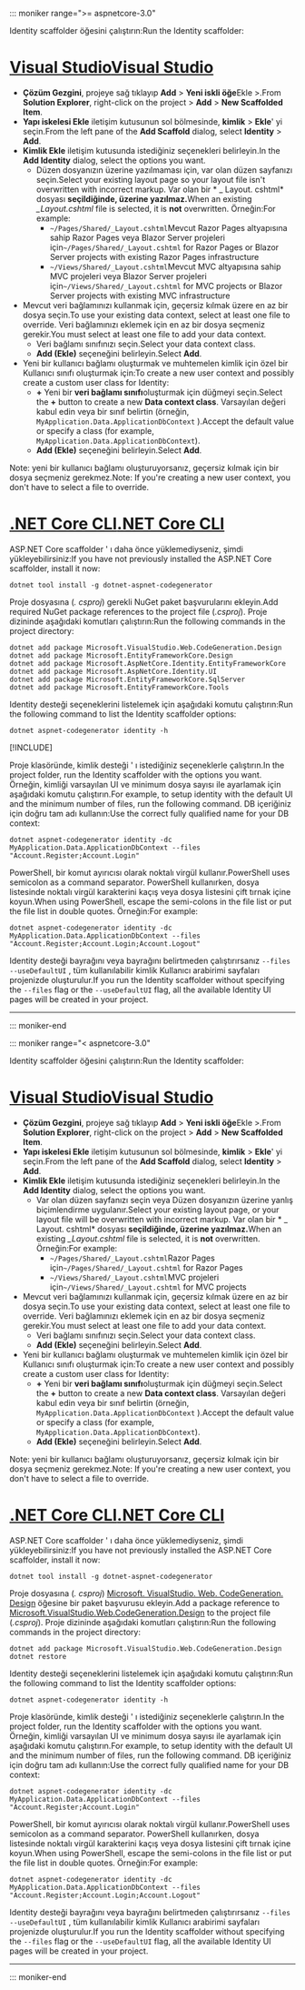 ::: moniker range=">= aspnetcore-3.0"

<span data-ttu-id="5006d-101">Identity scaffolder öğesini çalıştırın:</span><span class="sxs-lookup"><span data-stu-id="5006d-101">Run the Identity scaffolder:</span></span>

# <a name="visual-studio"></a>[<span data-ttu-id="5006d-102">Visual Studio</span><span class="sxs-lookup"><span data-stu-id="5006d-102">Visual Studio</span></span>](#tab/visual-studio)

* <span data-ttu-id="5006d-103">**Çözüm Gezgini**, projeye sağ tıklayıp **Add** > **Yeni iskli öğe**Ekle >.</span><span class="sxs-lookup"><span data-stu-id="5006d-103">From **Solution Explorer**, right-click on the project > **Add** > **New Scaffolded Item**.</span></span>
* <span data-ttu-id="5006d-104">**Yapı iskelesi Ekle** iletişim kutusunun sol bölmesinde, **kimlik** > **Ekle**' yi seçin.</span><span class="sxs-lookup"><span data-stu-id="5006d-104">From the left pane of the **Add Scaffold** dialog, select **Identity** > **Add**.</span></span>
* <span data-ttu-id="5006d-105">**Kimlik Ekle** iletişim kutusunda istediğiniz seçenekleri belirleyin.</span><span class="sxs-lookup"><span data-stu-id="5006d-105">In the **Add Identity** dialog, select the options you want.</span></span>
  * <span data-ttu-id="5006d-106">Düzen dosyanızın üzerine yazılmaması için, var olan düzen sayfanızı seçin.</span><span class="sxs-lookup"><span data-stu-id="5006d-106">Select your existing layout page so your layout file isn't overwritten with incorrect markup.</span></span> <span data-ttu-id="5006d-107">Var olan bir \* \_ Layout. cshtml\* dosyası **seçildiğinde, üzerine yazılmaz.**</span><span class="sxs-lookup"><span data-stu-id="5006d-107">When an existing *\_Layout.cshtml* file is selected, it is **not** overwritten.</span></span> <span data-ttu-id="5006d-108">Örneğin:</span><span class="sxs-lookup"><span data-stu-id="5006d-108">For example:</span></span>
    * <span data-ttu-id="5006d-109">`~/Pages/Shared/_Layout.cshtml`Mevcut Razor Pages altyapısına sahip Razor Pages veya Blazor Server projeleri için</span><span class="sxs-lookup"><span data-stu-id="5006d-109">`~/Pages/Shared/_Layout.cshtml` for Razor Pages or Blazor Server projects with existing Razor Pages infrastructure</span></span>
    * <span data-ttu-id="5006d-110">`~/Views/Shared/_Layout.cshtml`Mevcut MVC altyapısına sahip MVC projeleri veya Blazor Server projeleri için</span><span class="sxs-lookup"><span data-stu-id="5006d-110">`~/Views/Shared/_Layout.cshtml` for MVC projects or Blazor Server projects with existing MVC infrastructure</span></span>
* <span data-ttu-id="5006d-111">Mevcut veri bağlamınızı kullanmak için, geçersiz kılmak üzere en az bir dosya seçin.</span><span class="sxs-lookup"><span data-stu-id="5006d-111">To use your existing data context, select at least one file to override.</span></span> <span data-ttu-id="5006d-112">Veri bağlamınızı eklemek için en az bir dosya seçmeniz gerekir.</span><span class="sxs-lookup"><span data-stu-id="5006d-112">You must select at least one file to add your data context.</span></span>
  * <span data-ttu-id="5006d-113">Veri bağlamı sınıfınızı seçin.</span><span class="sxs-lookup"><span data-stu-id="5006d-113">Select your data context class.</span></span>
  * <span data-ttu-id="5006d-114">**Add (Ekle)** seçeneğini belirleyin.</span><span class="sxs-lookup"><span data-stu-id="5006d-114">Select **Add**.</span></span>
* <span data-ttu-id="5006d-115">Yeni bir kullanıcı bağlamı oluşturmak ve muhtemelen kimlik için özel bir Kullanıcı sınıfı oluşturmak için:</span><span class="sxs-lookup"><span data-stu-id="5006d-115">To create a new user context and possibly create a custom user class for Identity:</span></span>
  * <span data-ttu-id="5006d-116">**+** Yeni bir **veri bağlamı sınıfı**oluşturmak için düğmeyi seçin.</span><span class="sxs-lookup"><span data-stu-id="5006d-116">Select the **+** button to create a new **Data context class**.</span></span> <span data-ttu-id="5006d-117">Varsayılan değeri kabul edin veya bir sınıf belirtin (örneğin, `MyApplication.Data.ApplicationDbContext` ).</span><span class="sxs-lookup"><span data-stu-id="5006d-117">Accept the default value or specify a class (for example, `MyApplication.Data.ApplicationDbContext`).</span></span>
  * <span data-ttu-id="5006d-118">**Add (Ekle)** seçeneğini belirleyin.</span><span class="sxs-lookup"><span data-stu-id="5006d-118">Select **Add**.</span></span>

<span data-ttu-id="5006d-119">Note: yeni bir kullanıcı bağlamı oluşturuyorsanız, geçersiz kılmak için bir dosya seçmeniz gerekmez.</span><span class="sxs-lookup"><span data-stu-id="5006d-119">Note: If you're creating a new user context, you don't have to select a file to override.</span></span>

# <a name="net-core-cli"></a>[<span data-ttu-id="5006d-120">.NET Core CLI</span><span class="sxs-lookup"><span data-stu-id="5006d-120">.NET Core CLI</span></span>](#tab/netcore-cli)

<span data-ttu-id="5006d-121">ASP.NET Core scaffolder ' ı daha önce yüklemediyseniz, şimdi yükleyebilirsiniz:</span><span class="sxs-lookup"><span data-stu-id="5006d-121">If you have not previously installed the ASP.NET Core scaffolder, install it now:</span></span>

```dotnetcli
dotnet tool install -g dotnet-aspnet-codegenerator
```

<span data-ttu-id="5006d-122">Proje dosyasına (*. csproj*) gerekli NuGet paket başvurularını ekleyin.</span><span class="sxs-lookup"><span data-stu-id="5006d-122">Add required NuGet package references to the project file (*.csproj*).</span></span> <span data-ttu-id="5006d-123">Proje dizininde aşağıdaki komutları çalıştırın:</span><span class="sxs-lookup"><span data-stu-id="5006d-123">Run the following commands in the project directory:</span></span>

```dotnetcli
dotnet add package Microsoft.VisualStudio.Web.CodeGeneration.Design
dotnet add package Microsoft.EntityFrameworkCore.Design
dotnet add package Microsoft.AspNetCore.Identity.EntityFrameworkCore
dotnet add package Microsoft.AspNetCore.Identity.UI
dotnet add package Microsoft.EntityFrameworkCore.SqlServer
dotnet add package Microsoft.EntityFrameworkCore.Tools
```

<span data-ttu-id="5006d-124">Identity desteği seçeneklerini listelemek için aşağıdaki komutu çalıştırın:</span><span class="sxs-lookup"><span data-stu-id="5006d-124">Run the following command to list the Identity scaffolder options:</span></span>

```dotnetcli
dotnet aspnet-codegenerator identity -h
```

[!INCLUDE[](~/includes/scaffoldTFM.md)]

<span data-ttu-id="5006d-125">Proje klasöründe, kimlik desteği ' ı istediğiniz seçeneklerle çalıştırın.</span><span class="sxs-lookup"><span data-stu-id="5006d-125">In the project folder, run the Identity scaffolder with the options you want.</span></span> <span data-ttu-id="5006d-126">Örneğin, kimliği varsayılan UI ve minimum dosya sayısı ile ayarlamak için aşağıdaki komutu çalıştırın.</span><span class="sxs-lookup"><span data-stu-id="5006d-126">For example, to setup identity with the default UI and the minimum number of files, run the following command.</span></span> <span data-ttu-id="5006d-127">DB içeriğiniz için doğru tam adı kullanın:</span><span class="sxs-lookup"><span data-stu-id="5006d-127">Use the correct fully qualified name for your DB context:</span></span>

```dotnetcli
dotnet aspnet-codegenerator identity -dc MyApplication.Data.ApplicationDbContext --files "Account.Register;Account.Login"
```

<span data-ttu-id="5006d-128">PowerShell, bir komut ayırıcısı olarak noktalı virgül kullanır.</span><span class="sxs-lookup"><span data-stu-id="5006d-128">PowerShell uses semicolon as a command separator.</span></span> <span data-ttu-id="5006d-129">PowerShell kullanırken, dosya listesinde noktalı virgül karakterini kaçış veya dosya listesini çift tırnak içine koyun.</span><span class="sxs-lookup"><span data-stu-id="5006d-129">When using PowerShell, escape the semi-colons in the file list or put the file list in double quotes.</span></span> <span data-ttu-id="5006d-130">Örneğin:</span><span class="sxs-lookup"><span data-stu-id="5006d-130">For example:</span></span>

```dotnetcli
dotnet aspnet-codegenerator identity -dc MyApplication.Data.ApplicationDbContext --files "Account.Register;Account.Login;Account.Logout"
```

<span data-ttu-id="5006d-131">Identity desteği bayrağını veya bayrağını belirtmeden çalıştırırsanız `--files` `--useDefaultUI` , tüm kullanılabilir kimlik Kullanıcı arabirimi sayfaları projenizde oluşturulur.</span><span class="sxs-lookup"><span data-stu-id="5006d-131">If you run the Identity scaffolder without specifying the `--files` flag or the `--useDefaultUI` flag, all the available Identity UI pages will be created in your project.</span></span>

---

::: moniker-end

::: moniker range="< aspnetcore-3.0"

<span data-ttu-id="5006d-132">Identity scaffolder öğesini çalıştırın:</span><span class="sxs-lookup"><span data-stu-id="5006d-132">Run the Identity scaffolder:</span></span>

# <a name="visual-studio"></a>[<span data-ttu-id="5006d-133">Visual Studio</span><span class="sxs-lookup"><span data-stu-id="5006d-133">Visual Studio</span></span>](#tab/visual-studio)

* <span data-ttu-id="5006d-134">**Çözüm Gezgini**, projeye sağ tıklayıp **Add** > **Yeni iskli öğe**Ekle >.</span><span class="sxs-lookup"><span data-stu-id="5006d-134">From **Solution Explorer**, right-click on the project > **Add** > **New Scaffolded Item**.</span></span>
* <span data-ttu-id="5006d-135">**Yapı iskelesi Ekle** iletişim kutusunun sol bölmesinde, **kimlik** > **Ekle**' yi seçin.</span><span class="sxs-lookup"><span data-stu-id="5006d-135">From the left pane of the **Add Scaffold** dialog, select **Identity** > **Add**.</span></span>
* <span data-ttu-id="5006d-136">**Kimlik Ekle** iletişim kutusunda istediğiniz seçenekleri belirleyin.</span><span class="sxs-lookup"><span data-stu-id="5006d-136">In the **Add Identity** dialog, select the options you want.</span></span>
  * <span data-ttu-id="5006d-137">Var olan düzen sayfanızı seçin veya Düzen dosyanızın üzerine yanlış biçimlendirme uygulanır.</span><span class="sxs-lookup"><span data-stu-id="5006d-137">Select your existing layout page, or your layout file will be overwritten with incorrect markup.</span></span> <span data-ttu-id="5006d-138">Var olan bir \* \_ Layout. cshtml\* dosyası **seçildiğinde, üzerine yazılmaz.**</span><span class="sxs-lookup"><span data-stu-id="5006d-138">When an existing *\_Layout.cshtml* file is selected, it is **not** overwritten.</span></span> <span data-ttu-id="5006d-139">Örneğin:</span><span class="sxs-lookup"><span data-stu-id="5006d-139">For example:</span></span>
    * <span data-ttu-id="5006d-140">`~/Pages/Shared/_Layout.cshtml`Razor Pages için</span><span class="sxs-lookup"><span data-stu-id="5006d-140">`~/Pages/Shared/_Layout.cshtml` for Razor Pages</span></span>
    * <span data-ttu-id="5006d-141">`~/Views/Shared/_Layout.cshtml`MVC projeleri için</span><span class="sxs-lookup"><span data-stu-id="5006d-141">`~/Views/Shared/_Layout.cshtml` for MVC projects</span></span>
* <span data-ttu-id="5006d-142">Mevcut veri bağlamınızı kullanmak için, geçersiz kılmak üzere en az bir dosya seçin.</span><span class="sxs-lookup"><span data-stu-id="5006d-142">To use your existing data context, select at least one file to override.</span></span> <span data-ttu-id="5006d-143">Veri bağlamınızı eklemek için en az bir dosya seçmeniz gerekir.</span><span class="sxs-lookup"><span data-stu-id="5006d-143">You must select at least one file to add your data context.</span></span>
  * <span data-ttu-id="5006d-144">Veri bağlamı sınıfınızı seçin.</span><span class="sxs-lookup"><span data-stu-id="5006d-144">Select your data context class.</span></span>
  * <span data-ttu-id="5006d-145">**Add (Ekle)** seçeneğini belirleyin.</span><span class="sxs-lookup"><span data-stu-id="5006d-145">Select **Add**.</span></span>
* <span data-ttu-id="5006d-146">Yeni bir kullanıcı bağlamı oluşturmak ve muhtemelen kimlik için özel bir Kullanıcı sınıfı oluşturmak için:</span><span class="sxs-lookup"><span data-stu-id="5006d-146">To create a new user context and possibly create a custom user class for Identity:</span></span>
  * <span data-ttu-id="5006d-147">**+** Yeni bir **veri bağlamı sınıfı**oluşturmak için düğmeyi seçin.</span><span class="sxs-lookup"><span data-stu-id="5006d-147">Select the **+** button to create a new **Data context class**.</span></span> <span data-ttu-id="5006d-148">Varsayılan değeri kabul edin veya bir sınıf belirtin (örneğin, `MyApplication.Data.ApplicationDbContext` ).</span><span class="sxs-lookup"><span data-stu-id="5006d-148">Accept the default value or specify a class (for example, `MyApplication.Data.ApplicationDbContext`).</span></span>
  * <span data-ttu-id="5006d-149">**Add (Ekle)** seçeneğini belirleyin.</span><span class="sxs-lookup"><span data-stu-id="5006d-149">Select **Add**.</span></span>

<span data-ttu-id="5006d-150">Note: yeni bir kullanıcı bağlamı oluşturuyorsanız, geçersiz kılmak için bir dosya seçmeniz gerekmez.</span><span class="sxs-lookup"><span data-stu-id="5006d-150">Note: If you're creating a new user context, you don't have to select a file to override.</span></span>

# <a name="net-core-cli"></a>[<span data-ttu-id="5006d-151">.NET Core CLI</span><span class="sxs-lookup"><span data-stu-id="5006d-151">.NET Core CLI</span></span>](#tab/netcore-cli)

<span data-ttu-id="5006d-152">ASP.NET Core scaffolder ' ı daha önce yüklemediyseniz, şimdi yükleyebilirsiniz:</span><span class="sxs-lookup"><span data-stu-id="5006d-152">If you have not previously installed the ASP.NET Core scaffolder, install it now:</span></span>

```dotnetcli
dotnet tool install -g dotnet-aspnet-codegenerator
```

<span data-ttu-id="5006d-153">Proje dosyasına (*. csproj*) [Microsoft. VisualStudio. Web. CodeGeneration. Design](https://www.nuget.org/packages/Microsoft.VisualStudio.Web.CodeGeneration.Design/) öğesine bir paket başvurusu ekleyin.</span><span class="sxs-lookup"><span data-stu-id="5006d-153">Add a package reference to [Microsoft.VisualStudio.Web.CodeGeneration.Design](https://www.nuget.org/packages/Microsoft.VisualStudio.Web.CodeGeneration.Design/) to the project file (*.csproj*).</span></span> <span data-ttu-id="5006d-154">Proje dizininde aşağıdaki komutları çalıştırın:</span><span class="sxs-lookup"><span data-stu-id="5006d-154">Run the following commands in the project directory:</span></span>

```dotnetcli
dotnet add package Microsoft.VisualStudio.Web.CodeGeneration.Design
dotnet restore
```

<span data-ttu-id="5006d-155">Identity desteği seçeneklerini listelemek için aşağıdaki komutu çalıştırın:</span><span class="sxs-lookup"><span data-stu-id="5006d-155">Run the following command to list the Identity scaffolder options:</span></span>

```dotnetcli
dotnet aspnet-codegenerator identity -h
```

<span data-ttu-id="5006d-156">Proje klasöründe, kimlik desteği ' ı istediğiniz seçeneklerle çalıştırın.</span><span class="sxs-lookup"><span data-stu-id="5006d-156">In the project folder, run the Identity scaffolder with the options you want.</span></span> <span data-ttu-id="5006d-157">Örneğin, kimliği varsayılan UI ve minimum dosya sayısı ile ayarlamak için aşağıdaki komutu çalıştırın.</span><span class="sxs-lookup"><span data-stu-id="5006d-157">For example, to setup identity with the default UI and the minimum number of files, run the following command.</span></span> <span data-ttu-id="5006d-158">DB içeriğiniz için doğru tam adı kullanın:</span><span class="sxs-lookup"><span data-stu-id="5006d-158">Use the correct fully qualified name for your DB context:</span></span>

```dotnetcli
dotnet aspnet-codegenerator identity -dc MyApplication.Data.ApplicationDbContext --files "Account.Register;Account.Login"
```

<span data-ttu-id="5006d-159">PowerShell, bir komut ayırıcısı olarak noktalı virgül kullanır.</span><span class="sxs-lookup"><span data-stu-id="5006d-159">PowerShell uses semicolon as a command separator.</span></span> <span data-ttu-id="5006d-160">PowerShell kullanırken, dosya listesinde noktalı virgül karakterini kaçış veya dosya listesini çift tırnak içine koyun.</span><span class="sxs-lookup"><span data-stu-id="5006d-160">When using PowerShell, escape the semi-colons in the file list or put the file list in double quotes.</span></span> <span data-ttu-id="5006d-161">Örneğin:</span><span class="sxs-lookup"><span data-stu-id="5006d-161">For example:</span></span>

```dotnetcli
dotnet aspnet-codegenerator identity -dc MyApplication.Data.ApplicationDbContext --files "Account.Register;Account.Login;Account.Logout"
```

<span data-ttu-id="5006d-162">Identity desteği bayrağını veya bayrağını belirtmeden çalıştırırsanız `--files` `--useDefaultUI` , tüm kullanılabilir kimlik Kullanıcı arabirimi sayfaları projenizde oluşturulur.</span><span class="sxs-lookup"><span data-stu-id="5006d-162">If you run the Identity scaffolder without specifying the `--files` flag or the `--useDefaultUI` flag, all the available Identity UI pages will be created in your project.</span></span>

---

::: moniker-end
